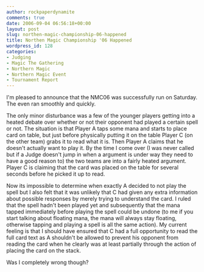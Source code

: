 ```yaml
---
author: rockpaperdynamite
comments: true
date: 2006-09-04 06:56:18+00:00
layout: post
slug: northen-magic-championship-06-happened
title: Northen Magic Championship '06 Happened
wordpress_id: 128
categories:
- Judging
- Magic The Gathering
- Northern Magic
- Northern Magic Event
- Tournament Report
---
```


I'm pleased to announce that the NMC06 was successfully run on Saturday. The even ran smoothly and quickly.

The only minor disturbance was a few of the younger players getting into a heated debate over whether or not their opponent had played a certain spell or not. The situation is that Player A taps some mana and starts to place card on table, but just before physically putting it on the table Player C (on the other team) grabs it to read what it is. Then Player A claims that he doesn't actually want to play it. By the time I come over (I was never called but if a Judge doesn't jump in when a argument is under way they need to have a good reason to) the two teams are into a fairly heated argument. Player C is claiming that the card was placed on the table for several seconds before he picked it up to read.

Now its impossible to determine when exactly A decided to not play the spell but I also felt that it was unlikely that C had given any extra information about possible responses by merely trying to understand the card. I ruled that the spell hadn't been played yet and subsequently that the mana tapped immediately before playing the spell could be undone (to me if you start talking about floating mana, the mana will always stay floating, otherwise tapping and playing a spell is all the same action). My current feeling is that I should have ensured that C had a full opportunity to read the full card text as A shouldn't be allowed to prevent his opponent from reading the card when he clearly was at least partially through the action of placing the card on the stack.

Was I completely wrong though?
